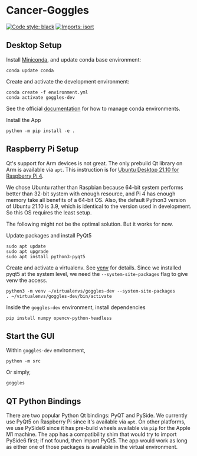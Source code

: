 # Cancer-Goggles
[![Code style: black](https://img.shields.io/badge/code%20style-black-000000.svg)](https://github.com/psf/black)
[![Imports: isort](https://img.shields.io/badge/%20imports-isort-%231674b1?style=flat&labelColor=ef8336)](https://pycqa.github.io/isort/)

## Desktop Setup
Install [Miniconda](https://docs.conda.io/en/latest/miniconda.html), and update conda base environment:
```shell
conda update conda
```

Create and activate the development environment:
```shell
conda create -f environment.yml
conda activate goggles-dev
```

See the official [documentation](https://docs.conda.io/projects/conda/en/latest/user-guide/tasks/manage-environments.html) 
for how to manage conda environments. 

Install the App
```shell
python -m pip install -e .
```

## Raspberry Pi Setup

Qt's support for Arm devices is not great. The only prebuild Qt library on Arm is available via `apt`. 
This instruction is for [Ubuntu Desktop 21.10 for Raspberry Pi 4](https://ubuntu.com/download/raspberry-pi). 

We chose Ubuntu rather than Raspbian because 64-bit system performs better than 32-bit system with enough resource, 
and Pi 4 has enough memory take all benefits of a 64-bit OS. Also, the default Python3 version of Ubuntu 21.10
is 3.9, which is identical to the version used in development. So this OS requires the least setup.

The following might not be the optimal solution. But it works for now.

Update packages and install PyQt5
```shell
sudo apt update
sudo apt upgrade
sudo apt install python3-pyqt5
```

Create and activate a virtualenv. See [venv](https://docs.python.org/3/library/venv.html) for details.
Since we installed pyqt5 at the system level, we need the `--system-site-packages` flag to give venv the access.
```shell
python3 -m venv ~/virtualenvs/goggles-dev --system-site-packages
. ~/virtualenvs/goggles-dev/bin/activate
```

Inside the `goggles-dev` environment, install dependencies
```shell
pip install numpy opencv-python-headless
```

## Start the GUI
Within `goggles-dev` environment,
```shell
python -m src
```
Or simply,
```shell
goggles
```

## QT Python Bindings
There are two popular Python Qt bindings: PyQT and PySide. We currently use PyQt5 on Raspberry Pi since it's available via `apt`. On other platforms, we use PySide6 since it has pre-build wheels available via `pip` for the Apple M1 machine. The app has a compatibility shim that would try to import PySide6 first; if not found, then import PyQt5. The app would work as long as either one of those packages is available in the virtual environment.
